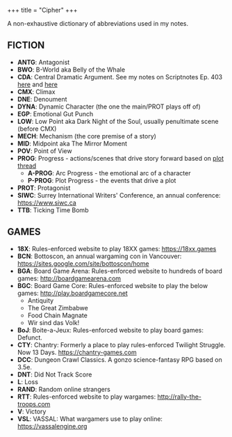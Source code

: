 +++ 
title = "Cipher" 
+++

A non-exhaustive dictionary of abbreviations used in my notes.

## FICTION

* **ANTG**: Antagonist
* **BWO**: B-World aka Belly of the Whale
* **CDA**: Central Dramatic Argument. See my notes on Scriptnotes Ep. 403 [here](https://journal.jinnzhong.com/scriptnotes-403-craig-mazin/) and [here](https://journal.jinnzhong.com/notes-scriptnotes-403-redux/)
* **CMX**: Climax
* **DNE**: Denoument
* **DYNA**: Dynamic Character (the one the main/PROT plays off of)
* **EGP**: Emotional Gut Punch
* **LOW**: Low Point aka Dark Night of the Soul, usually penultimate scene (before CMX)
* **MECH**: Mechanism (the core premise of a story)
* **MID**: Midpoint aka The Mirror Moment
* **POV**: Point of View
* **PROG**: Progress - actions/scenes that drive story forward based on [plot thread](https://journal.jinnzhong.com/tags/plot-thread/)
   * **A-PROG**: Arc Progress - the emotional arc of a character
   * **P-PROG**: Plot Progress - the events that drive a plot
* **PROT**: Protagonist
* **SIWC**: Surrey International Writers' Conference, an annual conference: https://www.siwc.ca
* **TTB**: Ticking Time Bomb

## GAMES

* **18X**: Rules-enforced website to play 18XX games: https://18xx.games
* **BCN**: Bottoscon, an annual wargaming con in Vancouver: https://sites.google.com/site/bottoscon/home 
* **BGA**: Board Game Arena: Rules-enforced website to hundreds of board games: http://boardgamearena.com
* **BGC**: Board Game Core: Rules-enforced website to play the below games: http://play.boardgamecore.net
   * Antiquity
   * The Great Zimbabwe
   * Food Chain Magnate
   * Wir sind das Volk!
* **BoJ**: Boite-a-Jeux: Rules-enforced website to play board games: Defunct.
* **CTY**: Chantry: Formerly a place to play rules-enforced Twilight Struggle. Now 13 Days. https://chantry-games.com
* **DCC**: Dungeon Crawl Classics. A gonzo science-fantasy RPG based on 3.5e.
* **DNT**: Did Not Track Score
* **L**: Loss
* **RAND**: Random online strangers
* **RTT**: Rules-enforced website to play wargames: http://rally-the-troops.com
* **V**: Victory
* **VSL**: VASSAL: What wargamers use to play online: https://vassalengine.org

